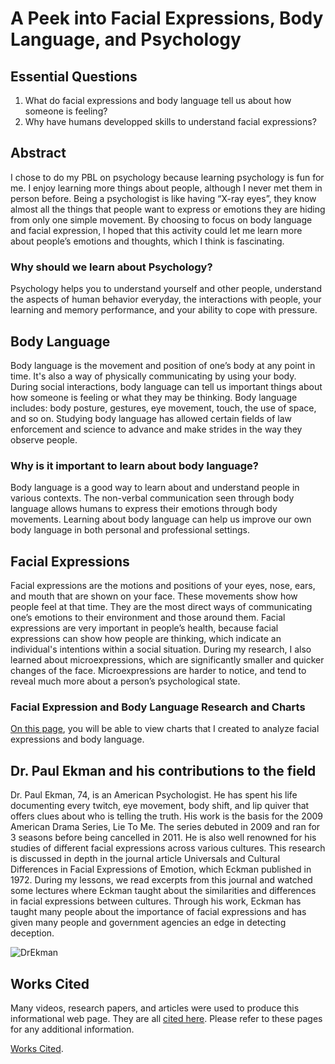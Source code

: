 # A Peek into Facial Expressions, Body Language, and Psychology

## Essential Questions

1.  What do facial expressions and body language tell us about how someone is feeling?
2.  Why have humans developped skills to understand facial expressions?

## Abstract

I chose to do my PBL on psychology because learning psychology is fun for me. I enjoy learning more things about people, although I never met them in person before. Being a psychologist is like having “X-ray eyes”, they know almost all the things that people want to express or emotions they are hiding from only one simple movement. By choosing to focus on body language and facial expression, I hoped that this activity could let me learn more about people’s emotions and thoughts, which I think is fascinating.

### Why should we learn about Psychology?
Psychology helps you to understand yourself and other people, understand the aspects of human behavior everyday, the interactions with people, your learning and memory performance, and your ability to cope with pressure.


## Body Language

Body language is the movement and position of one’s body at any point in time. It's also a way of physically communicating by using your body. During social interactions, body language can tell us important things about how someone is feeling or what they may be thinking. Body language includes: body posture, gestures, eye movement, touch, the use of space, and so on. Studying body language has allowed certain fields of law enforcement and science to advance and make strides in the way they observe people.

### Why is it important to learn about body language? 

Body language is a good way to learn about and understand people in various contexts. The non-verbal communication seen through body language allows humans to express their emotions through body movements. Learning about body language can help us improve our own body language in both personal and professional settings. 

## Facial Expressions

Facial expressions are the motions and positions of your eyes, nose, ears, and mouth that are shown on your face. These movements show how people feel at that time. They are the most direct ways of communicating one’s emotions to their environment and those around them. Facial expressions are very important in people’s health, because facial expressions can show how people are thinking, which indicate an individual's intentions within a social situation. During my research, I also learned about microexpressions, which are significantly smaller and quicker changes of the face. Microexpressions are harder to notice, and tend to reveal much more about a person’s psychological state. 

### Facial Expression and Body Language Research and Charts

[On this page](./another-page.md), you will be able to view charts that I created to analyze facial expressions and body language.


## Dr. Paul Ekman and his contributions to the field

Dr. Paul Ekman, 74, is an American Psychologist. He has spent his life documenting every twitch, eye movement, body shift, and lip quiver that offers clues about who is telling the truth. His work is the basis for the 2009 American Drama Series, Lie To Me. The series debuted in 2009 and ran for 3 seasons before being cancelled in 2011. He is also well renowned for his studies of different facial expressions across various cultures. This research is discussed in depth in the journal article Universals and Cultural Differences in Facial Expressions of Emotion, which Eckman published in 1972. During my lessons, we read excerpts from this journal and watched some lectures where Eckman taught about the similarities and differences in facial expressions between cultures. Through his work, Eckman has taught many people about the importance of facial expressions and has given many people and government agencies an edge in detecting deception.


![DrEkman](https://github.com/Winnie122-kwai/Winnie122-kwai.github.io/blob/main/assets/Paulekman_bio.jpg?raw=true)

## Works Cited

Many videos, research papers, and articles were used to produce this informational web page. They are all [cited here](./bibliography.md). Please refer to these pages for any additional information.

[Works Cited](./bibliography.md).





